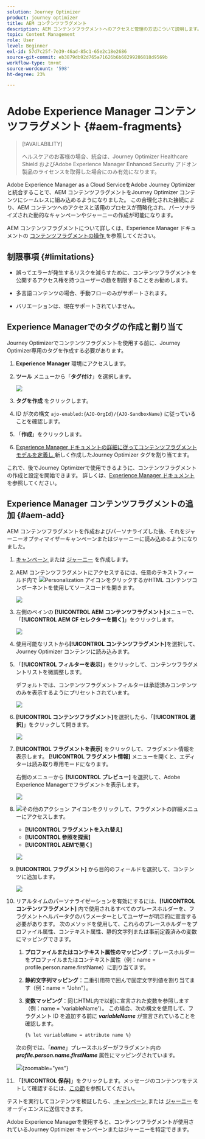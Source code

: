 ```yaml
---
solution: Journey Optimizer
product: journey optimizer
title: AEM コンテンツフラグメント
description: AEM コンテンツフラグメントへのアクセスと管理の方法について説明します。
topic: Content Management
role: User
level: Beginner
exl-id: 57d7c25f-7e39-46ad-85c1-65e2c18e2686
source-git-commit: eb3879db92d765a71626b6b68299286818d9569b
workflow-type: tm+mt
source-wordcount: '598'
ht-degree: 23%

---
```


# Adobe Experience Manager コンテンツフラグメント {#aem-fragments}

>[!AVAILABILITY]
>
> ヘルスケアのお客様の場合、統合は、Journey Optimizer Healthcare Shield およびAdobe Experience Manager Enhanced Security アドオン製品のライセンスを取得した場合にのみ有効になります。

Adobe Experience Manager as a Cloud ServiceをAdobe Journey Optimizerと統合することで、AEM コンテンツフラグメントをJourney Optimizer コンテンツにシームレスに組み込めるようになりました。 この合理化された接続により、AEM コンテンツへのアクセスと活用のプロセスが簡略化され、パーソナライズされた動的なキャンペーンやジャーニーの作成が可能になります。

AEM コンテンツフラグメントについて詳しくは、Experience Manager ドキュメントの [ コンテンツフラグメントの操作 ](https://experienceleague.adobe.com/ja/docs/experience-manager-cloud-service/content/sites/administering/content-fragments/overview) を参照してください。

## 制限事項 {#limitations}

* 誤ってエラーが発生するリスクを減らすために、コンテンツフラグメントを公開するアクセス権を持つユーザーの数を制限することをお勧めします。

* 多言語コンテンツの場合、手動フローのみがサポートされます。

* バリエーションは、現在サポートされていません。

## Experience Managerでのタグの作成と割り当て

Journey Optimizerでコンテンツフラグメントを使用する前に、Journey Optimizer専用のタグを作成する必要があります。

1. **Experience Manager** 環境にアクセスします。

1. **ツール** メニューから「**タグ付け**」を選択します。

   ![](assets/do-not-localize/aem_tag_1.png)

1. **タグを作成** をクリックします。

1. ID が次の構文 `ajo-enabled:{AJO-OrgId}/{AJO-SandboxName}` に従っていることを確認します。

1. 「**作成**」をクリックします。

1. [Experience Manager ドキュメントの詳細に従ってコンテンツフラグメントモデルを定義し ](https://experienceleague.adobe.com/ja/docs/experience-manager-cloud-service/content/sites/administering/content-fragments/content-fragment-models) 新しく作成したJourney Optimizer タグを割り当てます。

これで、後でJourney Optimizerで使用できるように、コンテンツフラグメントの作成と設定を開始できます。 詳しくは、[Experience Manager ドキュメント ](https://experienceleague.adobe.com/ja/docs/experience-manager-cloud-service/content/sites/administering/content-fragments/managing) を参照してください。

## Experience Manager コンテンツフラグメントの追加 {#aem-add}

AEM コンテンツフラグメントを作成およびパーソナライズした後、それをジャーニーオプティマイザーキャンペーンまたはジャーニーに読み込めるようになりました。

1. [ キャンペーン ](../campaigns/create-campaign.md) または [ジャーニー](../building-journeys/journey-gs.md) を作成します。

1. AEM コンテンツフラグメントにアクセスするには、任意のテキストフィールド内で ![Personalization アイコンをクリックするか ](assets/do-not-localize/Smock_PersonalizationField_18_N.svg)HTML コンテンツコンポーネントを使用してソースコードを開きます。

   ![](assets/aem_campaign_2.png)

1. 左側のペインの **[!UICONTROL AEM コンテンツフラグメント]**&#x200B;メニューで、「**[!UICONTROL AEM CF セレクターを開く]**」をクリックします。

   ![](assets/aem_campaign_3.png)

1. 使用可能なリストから&#x200B;**[!UICONTROL コンテンツフラグメント]**&#x200B;を選択して、Journey Optimizer コンテンツに読み込みます。

1. 「**[!UICONTROL フィルターを表示]**」をクリックして、コンテンツフラグメントリストを微調整します。

   デフォルトでは、コンテンツフラグメントフィルターは承認済みコンテンツのみを表示するようにプリセットされています。

   ![](assets/aem_campaign_4.png)

1. **[!UICONTROL コンテンツフラグメント]**&#x200B;を選択したら、「**[!UICONTROL 選択]**」をクリックして開きます。

   ![](assets/aem_campaign_5.png)

1. **[!UICONTROL フラグメントを表示]** をクリックして、フラグメント情報を表示します。 **[!UICONTROL フラグメント情報]** メニューを開くと、エディターは読み取り専用モードになります。

   右側のメニューから **[!UICONTROL プレビュー]** を選択して、Adobe Experience Managerでフラグメントを表示します。

   ![](assets/aem_campaign_7.png)

1. ![ その他のアクション ](assets/do-not-localize/Smock_MoreSmallList_18_N.svg) アイコンをクリックして、フラグメントの詳細メニューにアクセスします。

   * **[!UICONTROL フラグメントを入れ替え]**
   * **[!UICONTROL 参照を探索]**
   * **[!UICONTROL AEMで開く]**

   ![](assets/aem_campaign_8.png)

1. **[!UICONTROL フラグメント]** から目的のフィールドを選択して、コンテンツに追加します。
   <!--
    Note that if you choose to copy the value, any future updates to the Content Fragment will not be reflected in your campaign or journey. However, using dynamic placeholders ensures real-time updates.-->

   ![](assets/aem_campaign_6.png)

1. リアルタイムのパーソナライゼーションを有効にするには、**[!UICONTROL コンテンツフラグメント]** 内で使用されるすべてのプレースホルダーを、フラグメントヘルパータグのパラメーターとしてユーザーが明示的に宣言する必要があります。 次のメソッドを使用して、これらのプレースホルダーをプロファイル属性、コンテキスト属性、静的文字列または事前定義済みの変数にマッピングできます。

   1. **プロファイルまたはコンテキスト属性のマッピング**：プレースホルダーをプロファイルまたはコンテキスト属性（例：name = profile.person.name.firstName）に割り当てます。

   1. **静的文字列マッピング**：二重引用符で囲んで固定文字列値を割り当てます（例：name = &quot;John&quot;）。

   1. **変数マッピング**：同じHTML内で以前に宣言された変数を参照します（例：name = &#39;variableName&#39;）。
この場合、次の構文を使用して、フラグメント ID を追加する前に **_variableName_** が宣言されていることを確認します。

      ```html
      {% let variableName = attribute name %} 
      ```

   次の例では、「**_name_**」プレースホルダーがフラグメント内の **_profile.person.name.firstName_** 属性にマッピングされています。

   ![](assets/aem_campaign_9.png){zoomable="yes"}


1. 「**[!UICONTROL 保存]**」をクリックします。メッセージのコンテンツをテストして確認するには、[この節](../content-management/preview.md)を参照してください。

テストを実行してコンテンツを検証したら、[ キャンペーン ](../campaigns/review-activate-campaign.md) または [ジャーニー](../building-journeys/publishing-the-journey.md) をオーディエンスに送信できます。

Adobe Experience Managerを使用すると、コンテンツフラグメントが使用されているJourney Optimizer キャンペーンまたはジャーニーを特定できます。
